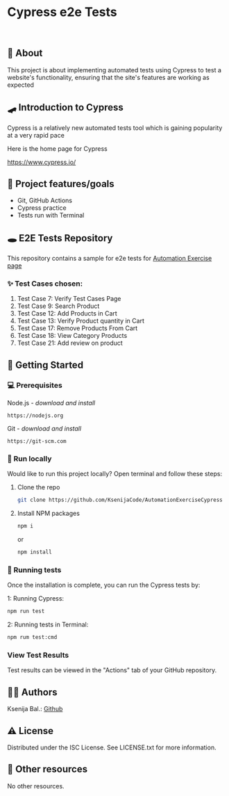 # Cypress e2e Tests

<br>

## 🌟 About

This project is about implementing automated tests using Cypress to test a website's functionality, ensuring that the site's features are working as expected

## 🛹 Introduction to Cypress

Cypress is a relatively new automated tests tool which is gaining popularity at a very rapid pace

Here is the home page for Cypress

<https://www.cypress.io/>

## 🎯 Project features/goals

- Git, GitHub Actions
- Cypress practice
- Tests run with Terminal

## 🕳️ E2E Tests Repository

This repository contains a sample for e2e tests for [Automation Exercise page](https://www.automationexercise.com/)

### ✨ Test Cases chosen:

1. Test Case 7: Verify Test Cases Page
2. Test Case 9: Search Product
3. Test Case 12: Add Products in Cart
4. Test Case 13: Verify Product quantity in Cart
5. Test Case 17: Remove Products From Cart
6. Test Case 18: View Category Products
7. Test Case 21: Add review on product

## 🧰 Getting Started

### 💻 Prerequisites

Node.js - _download and install_

```
https://nodejs.org
```

Git - _download and install_

```
https://git-scm.com
```

### 🏃 Run locally

Would like to run this project locally? Open terminal and follow these steps:

1. Clone the repo
   ```sh
   git clone https://github.com/KsenijaCode/AutomationExerciseCypress
   ```
2. Install NPM packages
   ```sh
   npm i
   ```
   or
   ```sh
   npm install
   ```

### 🧪 Running tests

Once the installation is complete, you can run the Cypress tests by:

1: Running Cypress:

```sh
npm run test
```

2: Running tests in Terminal:

```sh
npm rum test:cmd
```

### View Test Results

Test results can be viewed in the "Actions" tab of your GitHub repository.

## 👩🏻 Authors

Ksenija Bal.: [Github](https://github.com/KsenijaCode/)

## ⚠️ License

Distributed under the ISC License. See LICENSE.txt for more information.

## 🔗 Other resources

No other resources.
